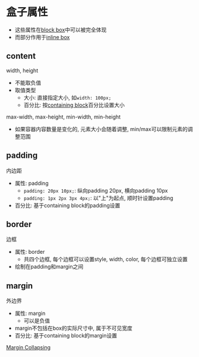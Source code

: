 # 盒子属性

- 这些属性在[block box](css-box-model-sorted.md#block-box)中可以被完全体现
- 而部分作用于[inline box](css-box-model-sorted.md)

## content

width, height

- 不能取负值
- 取值类型
  - 大小: 直接指定大小, 如`width: 100px;`
  - 百分比: 按[containing block](css-containing-block.md)百分比设置大小

max-width, max-height, min-width, min-height

- 如果容器内容数量是变化的, 元素大小会随着调整, min/max可以限制元素的调整范围

## padding

内边距

- 属性: padding
  - `padding: 20px 10px;`: 纵向padding 20px, 横向padding 10px
  - `padding: 1px 2px 3px 4px;`: 以"上"为起点, 顺时针设置padding
- 百分比: 基于containing block的padding设置

## border

边框

- 属性: border
  - 共四个边框, 每个边框可以设置style, width, color, 每个边框可独立设置
- 绘制在padding和margin之间

## margin

外边界

- 属性: margin
  - 可以是负值
- margin不包括在box的实际尺寸中, 属于不可见宽度
- 百分比: 基于containing block的margin设置

[Margin Collapsing](css-mastering-margin-collapsing.md)
